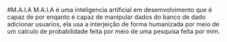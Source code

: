 #M.A.I.A
    M.A.I.A é uma inteligencia artificial em desemvolvimento que é capaz de por enqanto é capaz de manipular dados do banco de dado adicionar usuarios, ela usa a interjeição de forma humanizada por meio de um calculo de probabilidade feita por meio de uma pesquisa feita por mim.